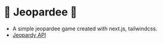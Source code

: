 
# 🚧 Jeopardee 🚧

- A simple jeopardee game created with next.js, tailwindcss.
- [Jeopardy API](https://jservice.io/)
